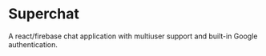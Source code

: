 # Superchat
A react/firebase chat application with multiuser support and built-in Google authentication.
